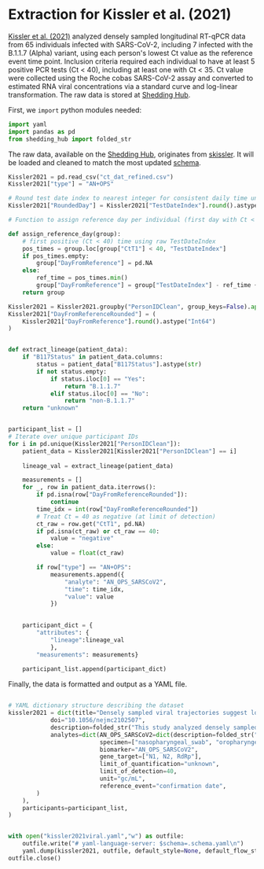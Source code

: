 # Extraction for Kissler et al. (2021)

[Kissler et al. (2021)]( https://doi.org/10.1371/journal.pbio.3001333) analyzed densely sampled longitudinal RT-qPCR data from 65 individuals infected with SARS-CoV-2, including 7 infected with the B.1.1.7 (Alpha) variant, using each person's lowest Ct value as the reference event time point. Inclusion criteria required each individual to have at least 5 positive PCR tests (Ct < 40), including at least one with Ct < 35. Ct value were collected using the Roche cobas SARS-CoV-2 assay and converted to estimated RNA viral concentrations via a standard curve and log-linear transformation. The raw data is stored at [Shedding Hub](https://github.com/shedding-hub/shedding-hub/tree/main/data/kissler2021densely).

First, we `import` python modules needed:

```python
import yaml
import pandas as pd
from shedding_hub import folded_str
```

The raw data, available on the [Shedding Hub](https://github.com/shedding-hub/shedding-hub/tree/main/data/kissler2021densely), originates from [skissler](https://github.com/skissler/CtTrajectories_B117/tree/main/data). It will be loaded and cleaned to match the most updated [schema](https://github.com/shedding-hub/shedding-hub/blob/main/data/.schema.yaml).


```python
Kissler2021 = pd.read_csv("ct_dat_refined.csv")
Kissler2021["type"] = "AN+OPS"    

# Round test date index to nearest integer for consistent daily time units
Kissler2021["RoundedDay"] = Kissler2021["TestDateIndex"].round().astype(int)

# Function to assign reference day per individual (first day with Ct < 40)

def assign_reference_day(group):
    # first positive (Ct < 40) time using raw TestDateIndex
    pos_times = group.loc[group["CtT1"] < 40, "TestDateIndex"]
    if pos_times.empty:
        group["DayFromReference"] = pd.NA
    else:
        ref_time = pos_times.min()
        group["DayFromReference"] = group["TestDateIndex"] - ref_time + 1
    return group

Kissler2021 = Kissler2021.groupby("PersonIDClean", group_keys=False).apply(assign_reference_day)
Kissler2021["DayFromReferenceRounded"] = (
    Kissler2021["DayFromReference"].round().astype("Int64")  
)


def extract_lineage(patient_data):
    if "B117Status" in patient_data.columns:
        status = patient_data["B117Status"].astype(str)
        if not status.empty:
            if status.iloc[0] == "Yes":
                return "B.1.1.7"
            elif status.iloc[0] == "No":
                return "non-B.1.1.7"
    return "unknown"


participant_list = []
# Iterate over unique participant IDs
for i in pd.unique(Kissler2021["PersonIDClean"]):
    patient_data = Kissler2021[Kissler2021["PersonIDClean"] == i]
    
    lineage_val = extract_lineage(patient_data)

    measurements = []
    for _, row in patient_data.iterrows():
        if pd.isna(row["DayFromReferenceRounded"]):
            continue
        time_idx = int(row["DayFromReferenceRounded"])
        # Treat Ct = 40 as negative (at limit of detection)
        ct_raw = row.get("CtT1", pd.NA)
        if pd.isna(ct_raw) or ct_raw == 40:
            value = "negative"
        else:
            value = float(ct_raw)

        if row["type"] == "AN+OPS":
            measurements.append({
                "analyte": "AN_OPS_SARSCoV2",
                "time": time_idx,
                "value": value
            })
    

    participant_dict = {
        "attributes": {
            "lineage":lineage_val
            },
        "measurements": measurements}
    
    participant_list.append(participant_dict)

```


Finally, the data is formatted and output as a YAML file.


```python

# YAML dictionary structure describing the dataset
kissler2021 = dict(title="Densely sampled viral trajectories suggest longer duration of acute infection with B.1.1.7 variant relative to non-B.1.1.7 SARS-CoV-2",
            doi="10.1056/nejmc2102507",
            description=folded_str("This study analyzed densely sampled longitudinal RT-qPCR data from 65 individuals infected with SARS-CoV-2, including 7 infected with the B.1.1.7 (Alpha) variant, using each person's lowest Ct value as the reference event time point. Inclusion criteria required each individual to have at least 5 positive PCR tests (Ct < 40), including at least one with Ct < 35. Ct value were collected using the Roche cobas SARS-CoV-2 assay and converted to estimated RNA viral concentrations via a standard curve and log-linear transformation.\n"),
            analytes=dict(AN_OPS_SARSCoV2=dict(description=folded_str("SARS-CoV-2 RNA gene copy concentration in combined anterior nares and oropharyngeal swabs. The concentration was quantified in gene copies per milliliter.\n"),
                          specimen=["nasopharyngeal_swab", "oropharyngeal_swab"],
                          biomarker="AN_OPS_SARSCoV2",
                          gene_target=["N1, N2, RdRp"],
                          limit_of_quantification="unknown",
                          limit_of_detection=40,
                          unit="gc/mL",
                          reference_event="confirmation date",
        )
    ),
    participants=participant_list,
)


with open("kissler2021viral.yaml","w") as outfile:
    outfile.write("# yaml-language-server: $schema=.schema.yaml\n")
    yaml.dump(kissler2021, outfile, default_style=None, default_flow_style=False, sort_keys=False)
outfile.close()
```